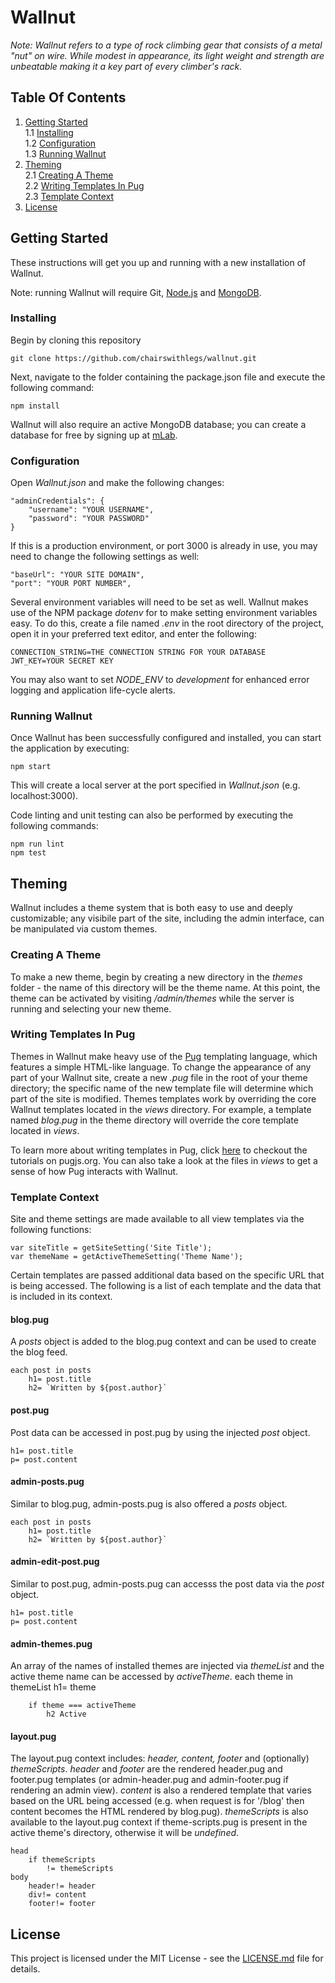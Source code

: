 # Wallnut

*Note: Wallnut refers to a type of rock climbing gear that consists of a metal "nut" on wire. While modest in appearance, its light weight and strength are unbeatable making it a key part of every climber's rack.*


## Table Of Contents

1. [Getting Started](#getting-started)  
	1.1 [Installing](#installing)  
	1.2 [Configuration](#configuration)  
	1.3 [Running Wallnut](#running-wallnut)  
2. [Theming](#theming)  
	2.1 [Creating A Theme](#creating-a-theme)  
	2.2 [Writing Templates In Pug](#writing-templates-in-pug)  
	2.3 [Template Context](#template-context)  
3. [License](#license)  


## Getting Started

These instructions will get you up and running with a new installation of Wallnut.

Note: running Wallnut will require Git, [Node.js](https://nodejs.org/en/) and [MongoDB](https://www.mongodb.com/).


### Installing

Begin by cloning this repository

	git clone https://github.com/chairswithlegs/wallnut.git
    
   
Next, navigate to the folder containing the package.json file and execute the following command:

	npm install
    
Wallnut will also require an active MongoDB database; you can create a database for free by signing up at [mLab](https://mlab.com/).


### Configuration

Open *Wallnut.json* and make the following changes:

	"adminCredentials": {
        "username": "YOUR USERNAME",
        "password": "YOUR PASSWORD"
    }

If this is a production environment, or port 3000 is already in use, you may need to change the following settings as well:

	"baseUrl": "YOUR SITE DOMAIN",
    "port": "YOUR PORT NUMBER",

Several environment variables will need to be set as well. Wallnut makes use of the NPM package *dotenv* for to make setting environment variables easy. To do this, create a file named *.env* in the root directory of the project, open it in your preferred text editor, and enter the following:

	CONNECTION_STRING=THE CONNECTION STRING FOR YOUR DATABASE
	JWT_KEY=YOUR SECRET KEY


You may also want to set *NODE_ENV* to *development* for enhanced error logging and application life-cycle alerts.


### Running Wallnut

Once Wallnut has been successfully configured and installed, you can start the application by executing:

	npm start
    
This will create a local server at the port specified in *Wallnut.json* (e.g. localhost:3000).

Code linting and unit testing can also be performed by executing the following commands:

	npm run lint
    npm test


## Theming

Wallnut includes a theme system that is both easy to use and deeply customizable; any visibile part of the site, including the admin interface, can be manipulated via custom themes.


### Creating A Theme

To make a new theme, begin by creating a new directory in the *themes* folder - the name of this directory will be the theme name. At this point, the theme can be activated by visiting */admin/themes* while the server is running and selecting your new theme.


### Writing Templates In Pug

Themes in Wallnut make heavy use of the [Pug](https://pugjs.org) templating language, which features a simple HTML-like language. To change the appearance of any part of your Wallnut site, create a new *.pug* file in the root of your theme directory; the specific name of the new template file will determine which part of the site is modified. Themes templates work by overriding the core Wallnut templates located in the *views* directory. For example, a template named *blog.pug* in the theme directory will override the core template located in *views*.

To learn more about writing templates in Pug, click [here](https://pugjs.org/api/getting-started.html) to checkout the tutorials on pugjs.org. You can also take a look at the files in *views* to get a sense of how Pug interacts with Wallnut.


### Template Context

Site and theme settings are made available to all view templates via the following functions:

    var siteTitle = getSiteSetting('Site Title');
    var themeName = getActiveThemeSetting('Theme Name');

Certain templates are passed additional data based on the specific URL that is being accessed. The following is a list of each template and the data that is included in its context.

#### blog.pug

A *posts* object is added to the blog.pug context and can be used to create the blog feed.

    each post in posts
        h1= post.title
        h2= `Written by ${post.author}`


#### post.pug

Post data can be accessed in post.pug by using the injected *post* object.

    h1= post.title
    p= post.content


#### admin-posts.pug

Similar to blog.pug, admin-posts.pug is also offered a *posts* object.

    each post in posts
        h1= post.title
        h2= `Written by ${post.author}`


#### admin-edit-post.pug

Similar to post.pug, admin-posts.pug can accesss the post data via the *post* object.

    h1= post.title
    p= post.content


#### admin-themes.pug

An array of the names of installed themes are injected via *themeList* and the active theme name can be accessed by *activeTheme*.
    each theme in themeList
        h1= theme
        
        if theme === activeTheme
            h2 Active


#### layout.pug

The layout.pug context includes: *header, content, footer* and (optionally) *themeScripts*. *header* and *footer* are the rendered header.pug and footer.pug templates (or admin-header.pug and admin-footer.pug if rendering an admin view). *content* is also a rendered template that varies based on the URL being accessed (e.g. when request is for '/blog' then content becomes the HTML rendered by blog.pug). *themeScripts* is also available to the layout.pug context if theme-scripts.pug is present in the active theme's directory, otherwise it will be *undefined*.

    head
        if themeScripts
            != themeScripts
    body
        header!= header    
        div!= content
        footer!= footer


## License

This project is licensed under the MIT License - see the [LICENSE.md](LICENSE.md) file for details.